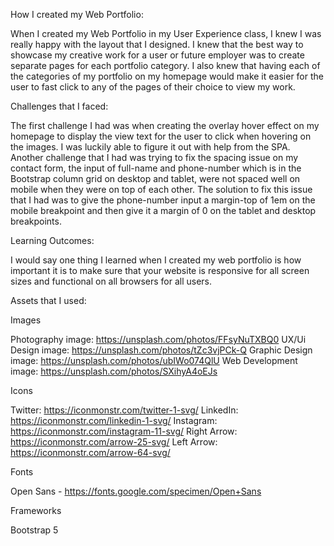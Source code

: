 How I created my Web Portfolio:

When I created my Web Portfolio in my User Experience class, I knew I was really happy with the layout that I designed. I knew that the best way to showcase my creative work for a user or future employer was to create separate pages for each portfolio category. I also knew that having each of the categories of my portfolio on my homepage would make it easier for the user to fast click to any of the pages of their choice to view my work. 

Challenges that I faced:

The first challenge I had was when creating the overlay hover effect on my homepage to display the view text for the user to click when hovering on the images. I was luckily able to figure it out with help from the SPA. Another challenge that I had was trying to fix the spacing issue on my contact form, the input of full-name and phone-number which is in the Bootstrap column grid on desktop and tablet, were not spaced well on mobile when they were on top of each other. The solution to fix this issue that I had was to give the phone-number input a margin-top of 1em on the mobile breakpoint and then give it a margin of 0 on the tablet and desktop breakpoints. 

Learning Outcomes: 

I would say one thing I learned when I created my web portfolio is how important it is to make sure that your website is responsive for all screen sizes and functional on all browsers for all users. 

Assets that I used:

Images 

Photography image: https://unsplash.com/photos/FFsyNuTXBQ0 
UX/Ui Design image: https://unsplash.com/photos/tZc3vjPCk-Q
Graphic Design image: https://unsplash.com/photos/ubIWo074QlU
Web Development image: https://unsplash.com/photos/SXihyA4oEJs

Icons

Twitter: https://iconmonstr.com/twitter-1-svg/
LinkedIn: https://iconmonstr.com/linkedin-1-svg/
Instagram: https://iconmonstr.com/instagram-11-svg/
Right Arrow: https://iconmonstr.com/arrow-25-svg/
Left Arrow: https://iconmonstr.com/arrow-64-svg/

Fonts

Open Sans - https://fonts.google.com/specimen/Open+Sans

Frameworks

Bootstrap 5 